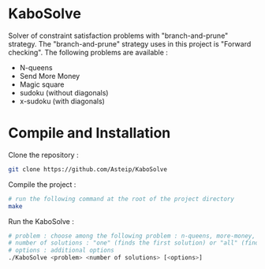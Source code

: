 # KaboSolve
Solver of constraint satisfaction problems with "branch-and-prune" strategy. The "branch-and-prune" strategy uses in this project is "Forward checking".
The following problems are available :
* N-queens
* Send More Money
* Magic square
* sudoku (without diagonals)
* x-sudoku (with diagonals)

# Compile and Installation

Clone the repository :
```bash
git clone https://github.com/Asteip/KaboSolve
```

Compile the project :
```bash
# run the following command at the root of the project directory
make
```

Run the KaboSolve :
```bash
# problem : choose among the following problem : n-queens, more-money, magic-square, sudoku, x-sudoku
# number of solutions : "one" (finds the first solution) or "all" (finds all solution)
# options : additional options
./KaboSolve <problem> <number of solutions> [<options>]
```
